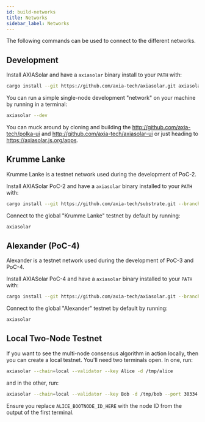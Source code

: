 ```yaml
---
id: build-networks
title: Networks
sidebar_label: Networks
---
```


The following commands can be used to connect to the different networks.

## Development

Install AXIASolar and have a `axiasolar` binary install to your `PATH` with:

```bash
cargo install --git https://github.com/axia-tech/axiasolar.git axiasolar
```

You can run a simple single-node development "network" on your machine by running in a terminal:

```bash
axiasolar --dev
```

You can muck around by cloning and building the http://github.com/axia-tech/polka-ui and http://github.com/axia-tech/axiasolar-ui or just heading to https://axiasolar.js.org/apps.

## Krumme Lanke

Krumme Lanke is a testnet network used during the development of PoC-2.

Install AXIASolar PoC-2 and have a `axiasolar` binary installed to your `PATH` with:

```bash
cargo install --git https://github.com/axia-tech/substrate.git --branch v0.2 axiasolar
```

Connect to the global "Krumme Lanke" testnet by default by running:

```bash
axiasolar
```

## Alexander (PoC-4)

Alexander is a testnet network used during the development of PoC-3 and PoC-4.

Install AXIASolar PoC-4 and have a `axiasolar` binary installed to your `PATH` with:

```bash
cargo install --git https://github.com/axia-tech/axiasolar.git --branch v0.4 axiasolar
```

Connect to the global "Alexander" testnet by default by running:

```bash
axiasolar
```

## Local Two-Node Testnet

If you want to see the multi-node consensus algorithm in action locally, then you can create a local testnet. You'll need two terminals open. In one, run:

```bash
axiasolar --chain=local --validator --key Alice -d /tmp/alice
```

and in the other, run:

```bash
axiasolar --chain=local --validator --key Bob -d /tmp/bob --port 30334 --bootnodes '/ip4/127.0.0.1/tcp/30333/p2p/ALICE_BOOTNODE_ID_HERE'
```

Ensure you replace `ALICE_BOOTNODE_ID_HERE` with the node ID from the output of the first terminal.
